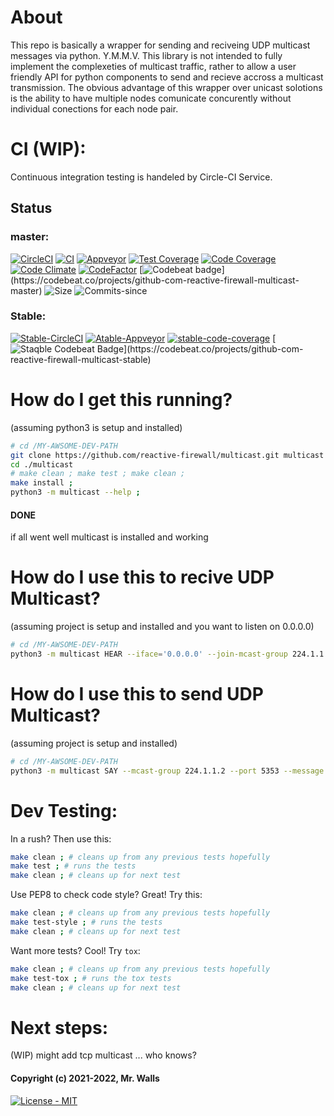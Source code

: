 # About
This repo is basically a wrapper for sending and reciveing UDP multicast messages via python. Y.M.M.V.
This library is not intended to fully implement the complexeties of multicast traffic, rather to allow a user
friendly API for python components to send and recieve accross a multicast transmission.
The obvious advantage of this wrapper over unicast solotions is the ability to have multiple nodes comunicate
concurently without individual conections for each node pair.

# CI (WIP):

Continuous integration testing is handeled by Circle-CI Service.

## Status

### master:
[![CircleCI](https://circleci.com/gh/reactive-firewall/multicast/tree/master.svg?style=svg)](https://circleci.com/gh/reactive-firewall/multicast/tree/master)
[![CI](https://github.com/reactive-firewall/multicast/actions/workflows/Tests.yml/badge.svg?branch=master)](https://github.com/reactive-firewall/multicast/actions/workflows/Tests.yml)
[![Appveyor](https://ci.appveyor.com/api/projects/status/??????/branch/master?svg=true)](https://ci.appveyor.com/project/reactive-firewall/multicast/branch/master)
[![Test Coverage](https://api.codeclimate.com/v1/badges/8a9422860b6a5b6477b5/test_coverage)](https://codeclimate.com/github/reactive-firewall/multicast/test_coverage)
[![Code Coverage](https://codecov.io/gh/reactive-firewall/multicast/branch/master/graph/badge.svg)](https://codecov.io/gh/reactive-firewall/multicast/branch/master/)
[![Code Climate](https://api.codeclimate.com/v1/badges/8a9422860b6a5b6477b5/maintainability)](https://codeclimate.com/github/reactive-firewall/multicast)
[![CodeFactor](https://www.codefactor.io/repository/github/reactive-firewall/multicast/badge)](https://www.codefactor.io/repository/github/reactive-firewall/multicast)
[![Codebeat badge](https://codebeat.co/badges/?????)](https://codebeat.co/projects/github-com-reactive-firewall-multicast-master)
![Size](https://img.shields.io/github/languages/code-size/reactive-firewall/multicast.svg)
![Commits-since](https://img.shields.io/github/commits-since/reactive-firewall/multicast/stable.svg?maxAge=9000)

### Stable:
[![Stable-CircleCI](https://circleci.com/gh/reactive-firewall/multicast/tree/stable.svg?style=svg)](https://circleci.com/gh/reactive-firewall/multicast/tree/stable)
[![Atable-Appveyor](https://ci.appveyor.com/api/projects/status/????/branch/stable?svg=true)](https://ci.appveyor.com/project/reactive-firewall/multicast/branch/stable)
[![stable-code-coverage](https://codecov.io/gh/reactive-firewall/multicast/branch/stable/graph/badge.svg)](https://codecov.io/gh/reactive-firewall/multicast/branch/stable/)
[![Staqble Codebeat Badge](https://codebeat.co/badges/????)](https://codebeat.co/projects/github-com-reactive-firewall-multicast-stable)

# How do I get this running?

(assuming python3 is setup and installed)

```bash
# cd /MY-AWSOME-DEV-PATH
git clone https://github.com/reactive-firewall/multicast.git multicast
cd ./multicast
# make clean ; make test ; make clean ;
make install ;
python3 -m multicast --help ;
```

#### DONE
if all went well multicast is installed and working


# How do I use this to recive UDP Multicast?

(assuming project is setup and installed and you want to listen on 0.0.0.0)

```bash
# cd /MY-AWSOME-DEV-PATH
python3 -m multicast HEAR --iface='0.0.0.0' --join-mcast-group 224.1.1.2 --bind-group '224.1.1.2' --port 5353
```

# How do I use this to send UDP Multicast?

(assuming project is setup and installed)

```bash
# cd /MY-AWSOME-DEV-PATH
python3 -m multicast SAY --mcast-group 224.1.1.2 --port 5353 --message "Hello World!"
```

# Dev Testing:

In a rush? Then use this:

```bash
make clean ; # cleans up from any previous tests hopefully
make test ; # runs the tests
make clean ; # cleans up for next test
```

Use PEP8 to check code style? Great! Try this:

```bash
make clean ; # cleans up from any previous tests hopefully
make test-style ; # runs the tests
make clean ; # cleans up for next test
```

Want more tests? Cool! Try `tox`:

```bash
make clean ; # cleans up from any previous tests hopefully
make test-tox ; # runs the tox tests
make clean ; # cleans up for next test
```

# Next steps:

(WIP) might add tcp multicast ... who knows?


#### Copyright (c) 2021-2022, Mr. Walls
[![License - MIT](https://img.shields.io/github/license/reactive-firewall/multicast.svg?maxAge=3600)](https://github.com/reactive-firewall/multicast/blob/stable/LICENSE.md)

